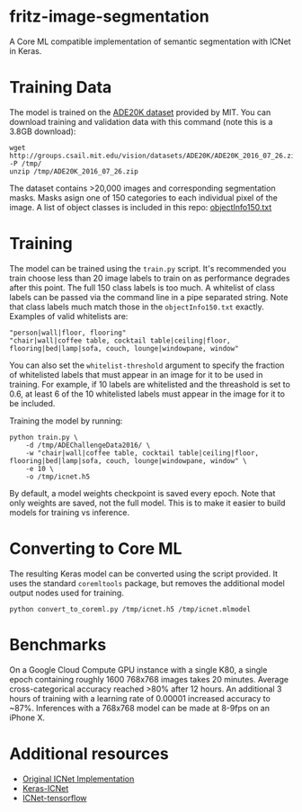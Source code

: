 # fritz-image-segmentation
A Core ML compatible implementation of semantic segmentation with ICNet in Keras.

# Training Data
The model is trained on the [ADE20K dataset](http://groups.csail.mit.edu/vision/datasets/ADE20K/) provided by MIT. You can download training and validation data with this command (note this is a 3.8GB download):

```
wget http://groups.csail.mit.edu/vision/datasets/ADE20K/ADE20K_2016_07_26.zip -P /tmp/
unzip /tmp/ADE20K_2016_07_26.zip
```

The dataset contains >20,000 images and corresponding segmentation masks. Masks asign one of 150 categories to each individual pixel of the image. A list of object classes is included in this repo: [objectInfo150.txt]()

# Training
The model can be trained using the `train.py` script. It's recommended you train choose less than 20 image labels to train on as performance degrades after this point. The full 150 class labels is too much. A whitelist of class labels can be passed via the command line in a pipe separated string. Note that class labels much match those in the `objectInfo150.txt` exactly. Examples of valid whitelists are:

```
"person|wall|floor, flooring"
"chair|wall|coffee table, cocktail table|ceiling|floor, flooring|bed|lamp|sofa, couch, lounge|windowpane, window"
```

You can also set the `whitelist-threshold` argument to specify the fraction of whitelisted labels that must appear in an image for it to be used in training. For example, if 10 labels are whitelisted and the threashold is set to 0.6, at least 6 of the 10 whitelisted labels must appear in the image for it to be included.

Training the model by running:

```
python train.py \
    -d /tmp/ADEChallengeData2016/ \
    -w "chair|wall|coffee table, cocktail table|ceiling|floor, flooring|bed|lamp|sofa, couch, lounge|windowpane, window" \
    -e 10 \
    -o /tmp/icnet.h5
```

By default, a model weights checkpoint is saved every epoch. Note that only weights are saved, not the full model. This is to make it easier to build models for training vs inference.

# Converting to Core ML
The resulting Keras model can be converted using the script provided. It uses the standard `coremltools` package, but removes the additional model output nodes used for training.

```
python convert_to_coreml.py /tmp/icnet.h5 /tmp/icnet.mlmodel
```

# Benchmarks
On a Google Cloud Compute GPU instance with a single K80, a single epoch containing roughly 1600 768x768 images takes 20 minutes. Average cross-categorical accuracy reached >80% after 12 hours. An additional 3 hours of training with a learning rate of 0.00001 increased accuracy to ~87%. Inferences with a 768x768 model can be made at 8-9fps on an iPhone X.

# Additional resources

* [Original ICNet Implementation](https://github.com/hszhao/ICNet)
* [Keras-ICNet](https://github.com/aitorzip/Keras-ICNet)
* [ICNet-tensorflow](https://github.com/hellochick/ICNet-tensorflow)
